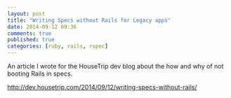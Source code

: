 ```yaml
---
layout: post
title: "Writing Specs without Rails for Legacy apps"
date: 2014-09-12 09:36
comments: true
published: true
categories: [ruby, rails, rspec]
---
```


An article I wrote for the HouseTrip dev blog about the how and why of not
booting Rails in specs.

http://dev.housetrip.com/2014/09/12/writing-specs-without-rails/
